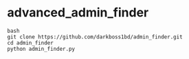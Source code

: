 # advanced_admin_finder

```
bash
git clone https://github.com/darkboss1bd/admin_finder.git
cd admin_finder
python admin_finder.py
```
